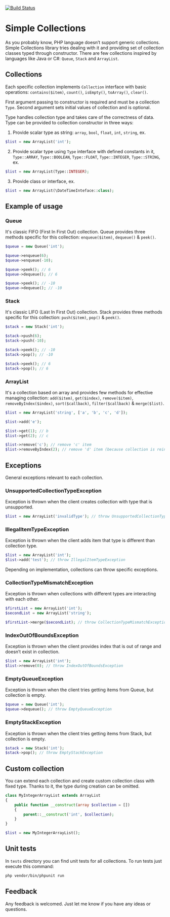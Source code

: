 [![Build Status](https://github.com/adrmrn/simple-collections/actions/workflows/grumphp-check.yml/badge.svg?branch=master)](https://github.com/adrmrn/simple-collections/actions?query=branch%3Amaster)

# Simple Collections
As you probably know, PHP language doesn’t support generic collections. Simple Collections library tries dealing with it and providing set of collection classes typed through constructor. There are few collections inspired by languages like Java or C#: `Queue`, `Stack` and `ArrayList`.

## Collections
Each specific collection implements `Collection` interface with basic operations: `contains($item)`, `count()`, `isEmpty()`, `toArray()`, `clear()`. 

First argument passing to constructor is required and must be a collection `Type`. Second argument sets initial values of collection and is optional. 

Type handles collection type and takes care of the correctness of data. Type can be provided to collection constructor in three ways:
1. Provide scalar type as string: `array`, `bool`, `float`, `int`, `string`, ex.
```php
$list = new ArrayList('int');
```
2. Provide scalar type using `Type` interface with defined constants in it, `Type::ARRAY`, `Type::BOOLEAN`, `Type::FLOAT`, `Type::INTEGER`, `Type::STRING`, ex.
```php
$list = new ArrayList(Type::INTEGER);
```
3. Provide class or interface, ex.
```php
$list = new ArrayList(\DateTimeInteface::class);
```

## Example of usage

### Queue
It's classic FIFO (First In First Out) collection. Queue provides three methods specific for this collection: `enqueue($item)`, `dequeue()` & `peek()`.
```php
$queue = new Queue('int');

$queue->enqueue(6);
$queue->enqueue(-10);

$queue->peek(); // 6
$queue->dequeue(); // 6

$queue->peek(); // -10
$queue->dequeue(); // -10
```

### Stack
It's classic LIFO (Last In First Out) collection. Stack provides three methods specific for this collection: `push($item)`, `pop()` & `peek()`.
```php
$stack = new Stack('int');

$stack->push(6);
$stack->push(-10);

$stack->peek(); // -10
$stack->pop(); // -10

$stack->peek(); // 6
$stack->pop(); // 6
```

### ArrayList
It's a collection based on array and provides few methods for effective managing collection: `add($item)`, `get($index)`, `remove($item)`, `removeByIndex($index)`, `sort($callback)`, `filter($callback)` & `merge($list)`.
```php
$list = new ArrayList('string', ['a', 'b', 'c', 'd']);

$list->add('e');

$list->get(1); // b
$list->get(2); // c

$list->remove('c'); // remove 'c' item
$list->removeByIndex(2); // remove 'd' item (because collection is reindexing after remove operation)
```

## Exceptions
General exceptions relevant to each collection.

### UnsupportedCollectionTypeException
Exception is thrown when the client creates collection with type that is unsupported.
```php
$list = new ArrayList('invalidType'); // throw UnsupportedCollectionTypeException
```

### IllegalItemTypeException
Exception is thrown when the client adds item that type is different than collection type.
```php
$list = new ArrayList('int');
$list->add('test'); // throw IllegalItemTypeException
```

Depending on implementation, collections can throw specific exceptions.

### CollectionTypeMismatchException
Exception is thrown when collections with different types are interacting with each other.
```php
$firstList = new ArrayList('int');
$secondList = new ArrayList('string');

$firstList->merge($secondList); // throw CollectionTypeMismatchException
```

### IndexOutOfBoundsException
Exception is thrown when the client provides index that is out of range and doesn’t exist in collection.
```php
$list = new ArrayList('int');
$list->remove(0); // throw IndexOutOfBoundsException
```

### EmptyQueueException
Exception is thrown when the client tries getting items from Queue, but collection is empty.
```php
$queue = new Queue('int');
$queue->dequeue(); // throw EmptyQueueException
```

### EmptyStackException
Exception is thrown when the client tries getting items from Stack, but collection is empty.
```php
$stack = new Stack('int');
$stack->pop(); // throw EmptyStackException
```

## Custom collection
You can extend each collection and create custom collection class with fixed type. Thanks to it, the type during creation can be omitted.
```php
class MyIntegerArrayList extends ArrayList
{
    public function __construct(array $collection = [])
    {
        parent::__construct('int', $collection);
    }
}

$list = new MyIntegerArrayList();
```

## Unit tests
In `tests` directory you can find unit tests for all collections. To run tests just execute this command:
```bash
php vendor/bin/phpunit run
```

## Feedback
Any feedback is welcomed. Just let me know if you have any ideas or questions.